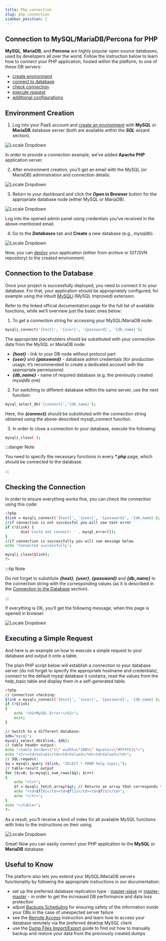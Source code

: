 ```yaml
---
title: Php connection
slug: php-connection
sidebar_position: 2
---
```


## Connection to MySQL/MariaDB/Percona for PHP

**MySQL**, **MariaDB**, and **Percona** are highly popular open source databases, used by developers all over the world. Follow the instruction below to learn how to connect your PHP application, hosted within the platform, to one of these DB servers:

- [create environment](/docs/Database/MySQL-MariaDB-Percona/Connection%20to%20Applications/PHP%20Connection#environment-creation)
- [connect to database](/docs/Database/MySQL-MariaDB-Percona/Connection%20to%20Applications/PHP%20Connection#connection-to-the-database)
- [check connection](/docs/Database/MySQL-MariaDB-Percona/Connection%20to%20Applications/PHP%20Connection#checking-the-connection)
- [execute request](/docs/Database/MySQL-MariaDB-Percona/Connection%20to%20Applications/PHP%20Connection#executing-a-simple-request)
- [additional configurations](/docs/Database/MySQL-MariaDB-Percona/Connection%20to%20Applications/PHP%20Connection#useful-to-know)

## Environment Creation

1. Log into your PaaS account and [create an environment](/docs/EnvironmentManagement/Setting%20Up%20Environment) with **MySQL** or **MariaDB** database server (both are available within the **_SQL_** wizard section).

<div style={{
    display:'flex',
    justifyContent: 'center',
    margin: '0 0 1rem 0'
}}>

![Locale Dropdown](./img/PHPConnection/01-create-php-mysql-environment.png)

</div>

In order to provide a connection example, we’ve added **Apache PHP** application server.

2. After environment creation, you’ll get an email with the MySQL (or MariaDB) administration and connection details:

<div style={{
    display:'flex',
    justifyContent: 'center',
    margin: '0 0 1rem 0'
}}>

![Locale Dropdown](./img/PHPConnection/02-email-mysql-node-connection.png)

</div>

3. Return to your dashboard and click the **Open in Browser** button for the appropriate database node (either MySQL or MariaDB).

<div style={{
    display:'flex',
    justifyContent: 'center',
    margin: '0 0 1rem 0'
}}>

![Locale Dropdown](./img/PHPConnection/03-mysql-node-open-in-browser-button.png)

</div>

Log into the opened admin panel using credentials you’ve received in the above-mentioned email.

4. Go to the **_Databases_** tab and **Create** a new database (e.g., mysqldb).

<div style={{
    display:'flex',
    justifyContent: 'center',
    margin: '0 0 1rem 0'
}}>

![Locale Dropdown](./img/PHPConnection/04-mysql-create-new-database.png)

</div>

Now, you can [deploy](/docs/QuickStart/Dashboard%20Guide) your application (either from archive or GIT/SVN repository) to the created environment.

## Connection to the Database

Once your project is successfully deployed, you need to connect it to your database. For that, your application should be appropriately configured, for example using the inbuilt [MySQLi](https://www.php.net/manual/en/book.mysqli.php) (MySQL Improved) extension.

Refer to the linked official documentation page for the full list of available functions, while we’ll overview just the basic ones below:

1. To get a connection string for accessing your MySQL/MariaDB node:

```bash
mysqli_connect('{host}', '{user}', '{password}', '{db_name}');
```

The appropriate placeholders should be substituted with your connection data from the MySQL or MariaDB node:

- **_{host}_** - link to your DB node without protocol part
- **_{user}_** and **_{password}_** - database admin credentials (for production usage, it’s recommended to create a dedicated account with the appropriate permissions)
- **_{db_name}_** - name of required database (e.g. the previously created mysqldb one)

2. For switching to different database within the same server, use the next function:

```bash
mysql_select_db('{connect}','{db_name}');
```

Here, the **_{connect}_** should be substituted with the connection string obtained using the above-described mysqli_connect function.

3. In order to close a connection to your database, execute the following:

```bash
mysqli_close( );
```

:::danger Note

You need to specify the necessary functions in every **\*.php** page, which should be connected to the database.

:::

## Checking the Connection

In order to ensure everything works fine, you can check the connection using this code:

```bash
<?php
$link = mysqli_connect('{host}', '{user}', '{password}', '{db_name}');
//if connection is not successful you will see text error
if (!$link) {
       die('Could not connect: ' . mysql_error());
}
//if connection is successfully you will see message below
echo 'Connected successfully';

mysqli_close($link);
?>
```

:::tip Note

Do not forget to substitute **_{host}_**, **_{user}_**, **_{password}_** and **_{db_name}_** in the connection string with the corresponding values (as it is described in the [Connection to the Database](/docs/Database/MySQL-MariaDB-Percona/Connection%20to%20Applications/PHP%20Connection#connection-to-the-database) section).

:::

If everything is OK, you’ll get the following message, when this page is opened in browser.

<div style={{
    display:'flex',
    justifyContent: 'center',
    margin: '0 0 1rem 0'
}}>

![Locale Dropdown](./img/PHPConnection/05-mysql-database-connected.png)

</div>

## Executing a Simple Request

And here is an example on how to execute a simple request to your database and output it onto a table.

The plain PHP script below will establish a connection to your database server (do not forget to specify the appropriate hostname and credentials), connect to the default mysql database it contains, read the values from the help_topic table and display them in a self-generated table.

```bash
<?php
// Connection checking:
$link = mysqli_connect('{host}', '{user}', '{password}', '{db_name}');
if (!$link)
{
    echo "<h2>MySQL Error!</h2>";
    exit;
}

// Switch to a different database:
$db="mysql";
mysqli_select_db($link, $db);
// table header output:
echo "<table border=\"1\" width=\"100%\" bgcolor=\"#FFFFE1\">";
echo "<tr><td>Value1</td><td>Value2</td><td>Value3</td>";
// SQL-request:
$q = mysqli_query ($link, "SELECT * FROM help_topic;");
// table-result output
for ($c=0; $c<mysqli_num_rows($q); $c++)
{
    echo "<tr>";
    $f = mysqli_fetch_array($q); // Returns an array that corresponds to the fetched row and moves the internal data pointer ahead.
    echo "<td>$f[0]</td><td>$f[1]</td><td>$f[5]</td>";
    echo "</tr>";
}
echo "</table>";
?>
```

As a result, you’ll receive a kind of index for all available MySQL functions with links to the instructions on their using.

<div style={{
    display:'flex',
    justifyContent: 'center',
    margin: '0 0 1rem 0'
}}>

![Locale Dropdown](./img/PHPConnection/06-database-connection-example-applicatiom.png)

</div>

Great! Now you can easily connect your PHP application to the **MySQL** or **MariaDB** database.

## Useful to Know

The platform also lets you extend your MySQL/MariaDB servers functionality by following the appropriate instructions in our documentation:

- set up the preferred database replication type - [master-slave](/docs/Database/MySQL-MariaDB-Percona/High%20Availability%20Cluster/Manual%20Primary-Secondary%20Replication#mysqlmariadbpercona-database-primary-secondary-replication) or [master-master](/docs/Database/MySQL-MariaDB-Percona/High%20Availability%20Cluster/Manual%20Multi-Primary%20Replication#multi-primary-replication-for-mysqlmariadbpercona) - in order to get the increased DB performance and data loss protection
- adjust [Backups Scheduling](/docs/Database/Database%20Hosting/Manual%20Database%20Backups#manual-database-backups) for ensuring safety of the information inside your DBs in the case of unexpected server failure
- see the [Remote Access](/docs/Database/MySQL-MariaDB-Percona/Remote%20Access#remote-access-to-mysqlmariadbpercona) instruction and learn how to access your database remotely via the preferred desktop MySQL client
- use the [Dump Files Import/Export](/docs/Database/MySQL-MariaDB-Percona/Dump%20Import-Export) guide to find out how to manually backup and restore your data from the previously created dumps
